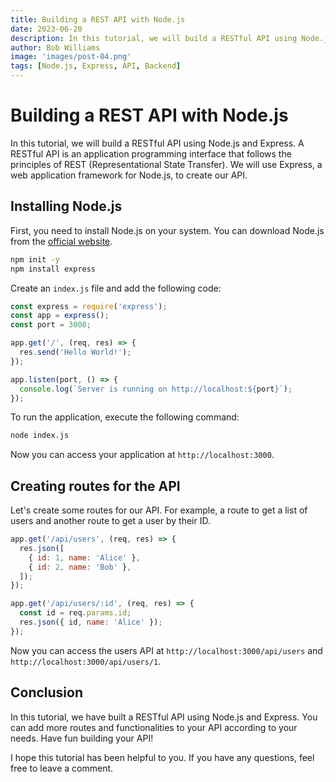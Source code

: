 ```yaml
---
title: Building a REST API with Node.js
date: 2023-06-20
description: In this tutorial, we will build a RESTful API using Node.js and Express.
author: Bob Williams
image: 'images/post-04.png'
tags: [Node.js, Express, API, Backend]
---
```


# Building a REST API with Node.js

In this tutorial, we will build a RESTful API using Node.js and Express. A RESTful API is an application programming interface that follows the principles of REST (Representational State Transfer). We will use Express, a web application framework for Node.js, to create our API.

## Installing Node.js

First, you need to install Node.js on your system. You can download Node.js from the [official website](https://nodejs.org/).

```bash
npm init -y
npm install express
```

Create an `index.js` file and add the following code:

```javascript
const express = require('express');
const app = express();
const port = 3000;

app.get('/', (req, res) => {
  res.send('Hello World!');
});

app.listen(port, () => {
  console.log(`Server is running on http://localhost:${port}`);
});
```

To run the application, execute the following command:

```bash
node index.js
```

Now you can access your application at `http://localhost:3000`.

## Creating routes for the API

Let's create some routes for our API. For example, a route to get a list of users and another route to get a user by their ID.

```javascript
app.get('/api/users', (req, res) => {
  res.json([
    { id: 1, name: 'Alice' },
    { id: 2, name: 'Bob' },
  ]);
});

app.get('/api/users/:id', (req, res) => {
  const id = req.params.id;
  res.json({ id, name: 'Alice' });
});
```

Now you can access the users API at `http://localhost:3000/api/users` and `http://localhost:3000/api/users/1`.

## Conclusion

In this tutorial, we have built a RESTful API using Node.js and Express. You can add more routes and functionalities to your API according to your needs. Have fun building your API!

I hope this tutorial has been helpful to you. If you have any questions, feel free to leave a comment.
